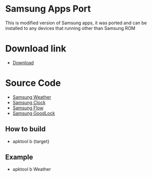 # Samsung Apps Port
This is modified version of Samsung apps, it was ported and can be installed to any devices that running other than Samsung ROM

# Download link
- [Download](https://www.pling.com/p/1541574/)

# Source Code
- [Samsung Weather](https://github.com/AyraHikari/OneUIAppsPort/tree/master/Weather)
- [Samsung Clock](https://github.com/AyraHikari/OneUIAppsPort/tree/master/Clock)
- [Samsung Flow](https://github.com/AyraHikari/OneUIAppsPort/tree/master/Flow)
- [Samsung GoodLock](https://github.com/AyraHikari/GoodLock)

## How to build
- apktool b {target}

## Example
- apktool b Weather